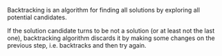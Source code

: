 Backtracking is an algorithm for finding all solutions by exploring all potential candidates.

If the solution candidate turns to be not a solution (or at least not the last one), backtracking algorithm discards it by making some changes on the previous step, i.e. backtracks and then try again.


